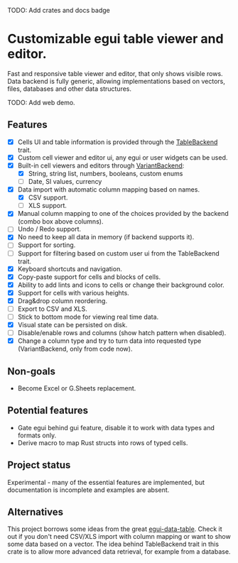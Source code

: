 TODO: Add crates and docs badge

# Customizable egui table viewer and editor.

Fast and responsive table viewer and editor, that only shows visible rows. Data backend is fully generic,
allowing implementations based on vectors, files, databases and other data structures.

TODO: Add web demo.

## Features

* [x] Cells UI and table information is provided through the [TableBackend](src/backend.rs) trait.
* [x] Custom cell viewer and editor ui, any egui or user widgets can be used.
* [x] Built-in cell viewers and editors through [VariantBackend](src/backends/variant.rs):
    * [x] String, string list, numbers, booleans, custom enums
    * [ ] Date, SI values, currency
* [x] Data import with automatic column mapping based on names.
    * [x] CSV support.
    * [ ] XLS support.
* [x] Manual column mapping to one of the choices provided by the backend (combo box above columns).
* [ ] Undo / Redo support.
* [x] No need to keep all data in memory (if backend supports it).
* [ ] Support for sorting.
* [ ] Support for filtering based on custom user ui from the TableBackend trait.
* [x] Keyboard shortcuts and navigation.
* [x] Copy-paste support for cells and blocks of cells.
* [x] Ability to add lints and icons to cells or change their background color.
* [x] Support for cells with various heights.
* [x] Drag&drop column reordering.
* [ ] Export to CSV and XLS.
* [ ] Stick to bottom mode for viewing real time data.
* [x] Visual state can be persisted on disk.
* [ ] Disable/enable rows and columns (show hatch pattern when disabled).
* [x] Change a column type and try to turn data into requested type (VariantBackend, only from code now).

## Non-goals

* Become Excel or G.Sheets replacement.

## Potential features

* Gate egui behind gui feature, disable it to work with data types and formats only.
* Derive macro to map Rust structs into rows of typed cells.

## Project status

Experimental - many of the essential features are implemented, but documentation is incomplete and examples are absent.

## Alternatives

This project borrows some ideas from the great [egui-data-table](https://github.com/kang-sw/egui-data-table).
Check it out if you don't need CSV/XLS import with column mapping or want to show some data based on a vector.
The idea behind TableBackend trait in this crate is to allow more advanced data retrieval, for example from a database.